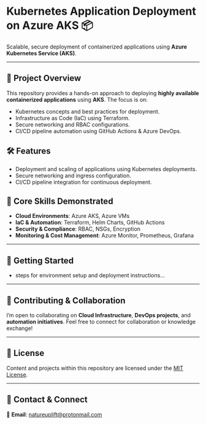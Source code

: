 # Kubernetes Application Deployment on Azure AKS 📦

Scalable, secure deployment of containerized applications using **Azure Kubernetes Service (AKS)**.

---

## 📖 Project Overview

This repository provides a hands-on approach to deploying **highly available containerized applications** using **AKS**. The focus is on:
*   Kubernetes concepts and best practices for deployment.
*   Infrastructure as Code (IaC) using Terraform.
*   Secure networking and RBAC configurations.
*   CI/CD pipeline automation using GitHub Actions & Azure DevOps.

## 🛠️ Features

- Deployment and scaling of applications using Kubernetes deployments.
- Secure networking and ingress configuration.
- CI/CD pipeline integration for continuous deployment.

## 🌟 Core Skills Demonstrated

- **Cloud Environments**: Azure AKS, Azure VMs
- **IaC & Automation**: Terraform, Helm Charts, GitHub Actions
- **Security & Compliance**: RBAC, NSGs, Encryption
- **Monitoring & Cost Management**: Azure Monitor, Prometheus, Grafana

---

## 📌 Getting Started

- steps for environment setup and deployment instructions...

---

## 🤝 Contributing & Collaboration

I’m open to collaborating on **Cloud Infrastructure**, **DevOps projects**, and **automation initiatives**. Feel free to connect for collaboration or knowledge exchange!

---

## 📜 License

Content and projects within this repository are licensed under the [MIT License](LICENSE).

---

## 📧 Contact & Connect

📩 **Email**: [natureuplift@protonmail.com](mailto:natureuplift@protonmail.com)  
<!-- 🔗 **LinkedIn**: [Arnaldo Sepulveda](https://www.linkedin.com/in/arnaldo-sepulveda) -->